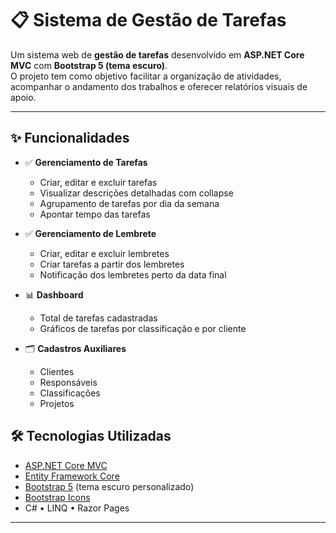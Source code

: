 # 📋 Sistema de Gestão de Tarefas

Um sistema web de **gestão de tarefas** desenvolvido em **ASP.NET Core MVC** com **Bootstrap 5 (tema escuro)**.  
O projeto tem como objetivo facilitar a organização de atividades, acompanhar o andamento dos trabalhos e oferecer relatórios visuais de apoio.

---

## ✨ Funcionalidades

- ✅ **Gerenciamento de Tarefas**
  - Criar, editar e excluir tarefas
  - Visualizar descrições detalhadas com collapse
  - Agrupamento de tarefas por dia da semana
  - Apontar tempo das tarefas
 
- ✅ **Gerenciamento de Lembrete**
  - Criar, editar e excluir lembretes
  - Criar tarefas a partir dos lembretes
  - Notificação dos lembretes perto da data final

- 📊 **Dashboard**
  - Total de tarefas cadastradas
  - Gráficos de tarefas por classificação e por cliente

- 🗂️ **Cadastros Auxiliares**
  - Clientes
  - Responsáveis
  - Classificações
  - Projetos

## 🛠️ Tecnologias Utilizadas

- [ASP.NET Core MVC](https://learn.microsoft.com/aspnet/core)  
- [Entity Framework Core](https://learn.microsoft.com/ef/core)  
- [Bootstrap 5](https://getbootstrap.com/) (tema escuro personalizado)  
- [Bootstrap Icons](https://icons.getbootstrap.com/)  
- C# • LINQ • Razor Pages  

---
